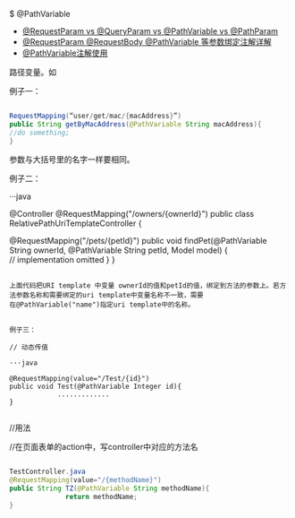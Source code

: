 

$ @PathVariable

* [@RequestParam vs @QueryParam vs @PathVariable vs @PathParam](https://medium.com/1developer/spring-requestparam-vs-queryparam-vs-pathvariable-vs-pathparam-7c5655e541ad)
* [@RequestParam @RequestBody @PathVariable 等参数绑定注解详解](https://blog.csdn.net/walkerJong/article/details/7946109?utm_medium=distribute.pc_relevant.none-task-blog-BlogCommendFromBaidu-7.nonecase&depth_1-utm_source=distribute.pc_relevant.none-task-blog-BlogCommendFromBaidu-7.nonecase)
* [@PathVariable注解使用](https://blog.csdn.net/sswqzx/article/details/84194979?utm_medium=distribute.pc_relevant.none-task-blog-BlogCommendFromMachineLearnPai2-1.nonecase&depth_1-utm_source=distribute.pc_relevant.none-task-blog-BlogCommendFromMachineLearnPai2-1.nonecase)

路径变量。如

例子一：

```java 

RequestMapping(“user/get/mac/{macAddress}”)
public String getByMacAddress(@PathVariable String macAddress){
//do something;
}

```

参数与大括号里的名字一样要相同。



例子二：

···java

@Controller
@RequestMapping("/owners/{ownerId}")
public class RelativePathUriTemplateController {
 
  @RequestMapping("/pets/{petId}")
  public void findPet(@PathVariable String ownerId, @PathVariable String petId, Model model) {    
    // implementation omitted
  }
}

```

上面代码把URI template 中变量 ownerId的值和petId的值，绑定到方法的参数上。若方法参数名称和需要绑定的uri template中变量名称不一致，需要
在@PathVariable("name")指定uri template中的名称。


例子三：

// 动态传值

···java

@RequestMapping(value="/Test/{id}")
public void Test(@PathVariable Integer id){
            .............
}


```

//用法

//在页面表单的action中，写controller中对应的方法名

```java
 
TestController.java
@RequestMapping(value="/{methodName}")
public String TZ(@PathVariable String methodName){
              return methodName;
}

```

